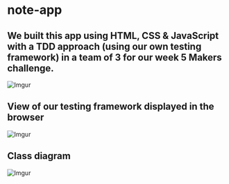 # note-app
## We built this app using HTML, CSS & JavaScript with a TDD approach (using our own testing framework) in a team of 3 for our week 5 Makers challenge.

![Imgur](https://i.imgur.com/CfPqmjT.png)
## View of our testing framework displayed in the browser
![Imgur](https://i.imgur.com/TqrC7Rk.png)
## Class diagram
![Imgur](https://i.imgur.com/szFrQd8.png)
